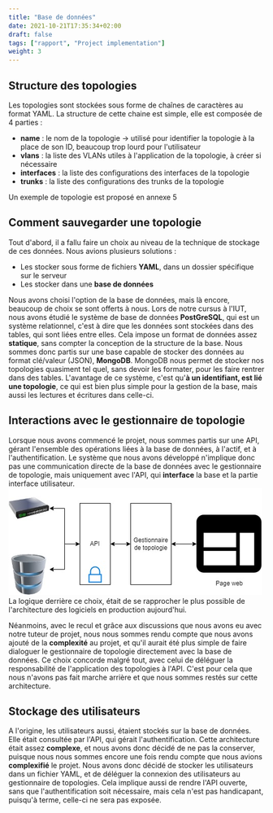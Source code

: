 ```yaml
---
title: "Base de données"
date: 2021-10-21T17:35:34+02:00
draft: false
tags: ["rapport", "Project implementation"]
weight: 3
---
```


## Structure des topologies

Les topologies sont stockées sous forme de chaînes de caractères au format YAML. La structure de cette chaine est simple, elle est composée de 4 parties :

- **name** : le nom de la topologie -> utilisé pour identifier la topologie à la place de son ID, beaucoup trop lourd pour l'utilisateur
- **vlans** : la liste des VLANs utiles à l'application de la topologie, à créer si nécessaire
- **interfaces** : la liste des configurations des interfaces de la topologie
- **trunks** : la liste des configurations des trunks de la topologie

Un exemple de topologie est proposé en annexe 5

## Comment sauvegarder une topologie

Tout d'abord, il a fallu faire un choix au niveau de la technique de stockage de ces données. Nous avions plusieurs solutions :

- Les stocker sous forme de fichiers **YAML**, dans un dossier spécifique sur le serveur
- Les stocker dans une **base de données**

Nous avons choisi l'option de la base de données, mais là encore, beaucoup de choix se sont offerts à nous. Lors de notre cursus à l'IUT, nous avons étudié le système de base de données **PostGreSQL**, qui est un système relationnel, c'est à dire que les données sont stockées dans des tables, qui sont liées entre elles. Cela impose un format de données assez **statique**, sans compter la conception de la structure de la base. Nous sommes donc partis sur une base capable de stocker des données au format clé/valeur (JSON), **MongoDB**. MongoDB nous permet de stocker nos topologies quasiment tel quel, sans devoir les formater, pour les faire rentrer dans des tables.
L'avantage de ce système, c'est qu'**à un identifiant, est lié une topologie**, ce qui est bien plus simple pour la gestion de la base, mais aussi les lectures et écritures dans celle-ci.

## Interactions avec le gestionnaire de topologie

Lorsque nous avons commencé le projet, nous sommes partis sur une API, gérant l'ensemble des opérations liées à la base de données, à l'actif, et à l'authentification. Le système que nous avons développé n'implique donc pas une communication directe de la base de données avec le gestionnaire de topologie, mais uniquement avec l'API, qui **interface** la base et la partie interface utilisateur.
![diagramme_infra_ajd.jpg](/images/diagramme_infra_ajd.jpg)
La logique derrière ce choix, était de se rapprocher le plus possible de l'architecture des logiciels en production aujourd'hui.

Néanmoins, avec le recul et grâce aux discussions que nous avons eu avec notre tuteur de projet, nous nous sommes rendu compte que nous avons ajouté de la **complexité** au projet, et qu'il aurait été plus simple de faire dialoguer le gestionnaire de topologie directement avec la base de données. Ce choix concorde malgré tout, avec celui de déléguer la responsabilité de l'application des topologies à l'API. C'est pour cela que nous n'avons pas fait marche arrière et que nous sommes restés sur cette architecture.

## Stockage des utilisateurs

A l'origine, les utilisateurs aussi, étaient stockés sur la base de données. Elle était consultée par l'API, qui gérait l'authentification. Cette architecture était assez **complexe**, et nous avons donc décidé de ne pas la conserver, puisque nous nous sommes encore une fois rendu compte que nous avions **complexifié** le projet. Nous avons donc décidé de stocker les utilisateurs dans un fichier YAML, et de déléguer la connexion des utilisateurs au gestionnaire de topologies. Cela implique aussi de rendre l'API ouverte, sans que l'authentification soit nécessaire, mais cela n'est pas handicapant, puisqu'à terme, celle-ci ne sera pas exposée.
